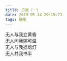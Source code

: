 ```yaml
---
title: 日常（一） 
date: 2019-05-14 20:19:23
tags: 随笔 
---
```

无人与我立黄昏<br>无人问我粥可温<br>无人与我捻熄灯<br>无人共我书半 

